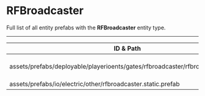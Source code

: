# RFBroadcaster
Full list of all <Badge type="warning" text="2"/> entity prefabs with the **RFBroadcaster** entity type.

---
| ID & Path |
| --- |
| <Badge type="tip" text="2880296175"/> <br> assets/prefabs/deployable/playerioents/gates/rfbroadcaster/rfbroadcaster.prefab |
| <Badge type="tip" text="1174518703"/> <br> assets/prefabs/io/electric/other/rfbroadcaster.static.prefab |
